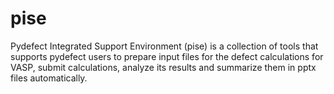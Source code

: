 # pise
Pydefect Integrated Support Environment  (pise) is a collection of tools that supports pydefect users to prepare input files for the defect calculations for VASP, submit calculations, analyze its results and summarize them in pptx files automatically.
